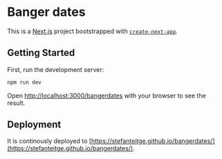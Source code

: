 # Banger dates

This is a [Next.js](https://nextjs.org) project bootstrapped with [`create-next-app`](https://nextjs.org/docs/app/api-reference/cli/create-next-app).

## Getting Started

First, run the development server:

```bash
npm run dev
```
Open [http://localhost:3000/bangerdates](http://localhost:3000) with your browser to see the result.

## Deployment

It is continously deployed to [https://stefanteitge.github.io/bangerdates/](https://stefanteitge.github.io/bangerdates/).